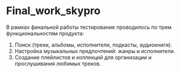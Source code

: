 # Final_work_skypro
В рамках финальной работы тестирование проводилось по трем функциональностям продукта:

1. Поиск (треки, альбомы, исполнители, подкасты, аудиокниги).
2. Настройка музыкальных предпочтений: жанры и исполнители.
3. Создание плейлистов и коллекций для организации и прослушивания любимых треков.
